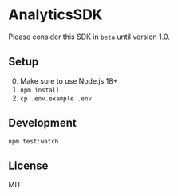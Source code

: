 # AnalyticsSDK

Please consider this SDK in `beta` until version 1.0.

## Setup

0. Make sure to use Node.js 18+
1. `npm install`
2. `cp .env.example .env`

## Development

```
npm test:watch
```

## License

MIT
